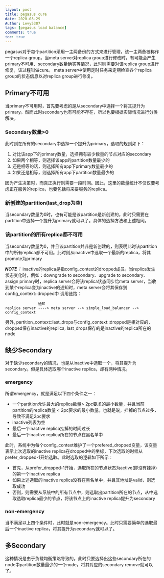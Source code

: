 ```yaml
---
layout: post
title: pegasus cure
date: 2020-03-29
Author: Levy5307
tags: [pegasus load balance]
comments: true
toc: true
---
```


pegasus对于每个partition采用一主两备份的方式来进行管理，该一主两备被称作一个replica group。当meta server对replica group进行修改时，有可能会产生primary不可用、secondary数量确实等情况，此时则需要对该replica group进行修复，该过程叫做cure。
meta server中使用定时任务来定期检查各个replica group的状态信息以对replica group进行修复。

## Primary不可用
当primary不可用时，首先要考虑的是从secondary中选择一个将其提升为primary。然而此时secondary也有可能不存在，所以也要根据实际情况进行分类解决。

### Secondary数量>0
此时则在所有的secondary中选择一个提升为primary，选取的规则如下：
1. 对比该app下的primary数量，选择拥有较少数量的节点对应的secondary
2. 如果两个相等，则选择该app的partition数量最少的
3. 还是相等的话，则选择所有app下primary数量最少的
4. 如果还是相等，则选择所有app下partition数量最少的

因为产生决策时，而真正执行则需要一段时间。因此，这里的数量统计不仅仅要考虑正在服务的replica，也要包括将来要服务的replica。

### 新创建的partition(last_drop为空)
当secondary数量为0时，也有可能是该partition是新创建的，此时只需要在partition中选择一个提升为primary就可以了。具体的选择方法和上述相同。

### 该partition的所有replica都不可用
当secondary数量为0，并且该partition并非是新创建的，则表明此时该partition中的所有replica都不可用。此时则从inactive中选取一个最新的replica，将其promote为primary

***NOTE：*** inactive的replica是指config_context的dropped成员。当replica发生状态变化时，例如：downgrade to secondary、upgrade to secondary、assign primary时，replica server会将该replica状态同步给meta server，当收到某个replica变为inactive的通知时，meta server会将其保存到config_context::dropped中
调用链路：
```
               通知
replica server ----> meta server --> simple_load_balancer --> config_context
```
另外, partition_context::last_drops与config_context::dropped是相对应的，dropped保存inactive的replica, last_drops保存的是inactive的replica所在的node

## 缺少Secondary

对于缺少secondary的情况，也是从inactive中选取一个，将其提升为secondary。但是具体选取哪个inactive replica，却有两种情况。
### emergency

所谓emergency，就是满足以下四个条件之一：
- 一个partition允许最大的replica数量> 2pc要求的最小数量，并且当前partition的replica数量 < 2pc要求的最小数量。也就是说，挂掉的节点过多，导致不满足2pc要求
- inactive列表为空
- 最后一个inactive replica挂掉的时间过长
- 最后一个inactive replica所在的节点在黑名单中
 
此时，系统中为每个config_context维护了一个prefered_dropped变量，该变量表示上次选取的inactive replica在dropped中的坐标，下次选取的时候从prefer_dropped-1开始选取。此时选取的逻辑如下所示：
- 首先，从prefer_dropped-1开始，选取所在的节点状态为active(即没有挂掉)的第一个inactive replica
- 如果上述选取的inactive replica没有在黑名单中，并且其地址是valid，则选取成功
- 否则，则需要从系统中的所有节点中，则选取出partition所在的节点，从中选取选取replica最少的节点，将该节点上的inactive replica提升为secondary
	
### non-emergency

当不满足以上四个条件时，此时就是non-emergency。此时只需要简单的选取最后一个inactive replica，将其提升为secondary就可以了。

## 多Secondary
这种情况是由于负载均衡策略导致的，此时只要选择出这些secondary所在的node中partition数量最少的一个node，将其对应的secondary remove就可以了。

